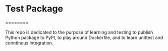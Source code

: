 # Test Package
========

This repo is dedicated to the purpose of learning and testing to publish Python package to PyPI, to play around Dockerfile, and to learn unittest and conntinous integration.
